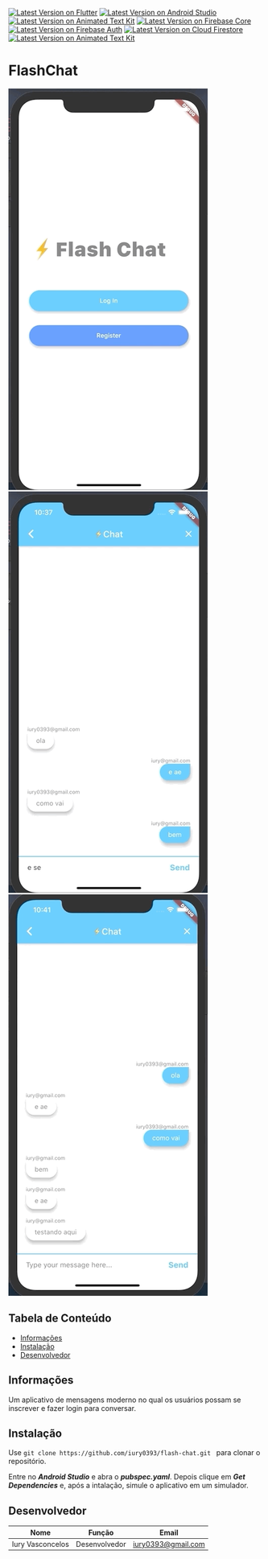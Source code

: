 [![Latest Version on Flutter](https://img.shields.io/badge/Flutter-1.17.0-blue)](https://flutter.dev/docs/get-started/install)  [![Latest Version on Android Studio](https://img.shields.io/badge/Android%20Studio-3.6.1-green)](https://developer.android.com/studio) [![Latest Version on Animated Text Kit](https://img.shields.io/badge/animated_text_kit-2.0.1-blue)](https://pub.dev/packages/animated_text_kit)
[![Latest Version on Firebase Core](https://img.shields.io/badge/firebase_core-0.4.4-blue)](https://pub.dev/packages/firebase_core)
[![Latest Version on Firebase Auth](https://img.shields.io/badge/firebase_auth-0.16.0-blue)](https://pub.dev/packages/firebase_auth)
[![Latest Version on Cloud Firestore](https://img.shields.io/badge/cloud_firestore-0.13.5-blue)](https://pub.dev/packages/cloud_firestore)
[![Latest Version on Animated Text Kit](https://img.shields.io/badge/modal_progress_hud-0.1.3-red)](https://pub.dev/packages/modal_progress_hud)
# FlashChat

![Flash](Flash1.gif)
![Flash](Flash2.gif)
![Flash](Flash3.gif)

## Tabela de Conteúdo
- <a href="#informações">Informações</a>
- <a href="#instalação">Instalação</a>
- <a href="#desenvolvedor">Desenvolvedor</a>

## Informações
Um aplicativo de mensagens moderno no qual os usuários possam se inscrever e fazer login para conversar.

## Instalação

Use ```git clone https://github.com/iury0393/flash-chat.git ``` para clonar o repositório.

Entre no ***Android Studio*** e abra o ***pubspec.yaml***.
Depois clique em ***Get Dependencies*** e, após a intalação, simule o aplicativo em um simulador.


## Desenvolvedor

| Nome | Função | Email |
| ------ | ------ | ----- |
| Iury Vasconcelos | Desenvolvedor | iury0393@gmail.com |